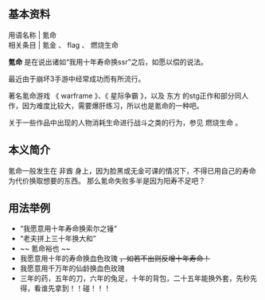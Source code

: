 **基本资料**  
---  
用语名称  |  氪命   
相关条目  |  氪金  、  flag  、  燃烧生命   
  
**氪命** 是在说出诸如“我用十年寿命换ssr”之后，如愿以偿的说法。

最近由于崩坏3手游中经常成功而有所流行。

著名氪命游戏 《  warframe  》、《  星际争霸  》，以及  东方
的stg正作和部分同人作，因为难度比较大，需要爆肝练习，所以也是氪命的一种吧。

关于一些作品中出现的人物消耗生命进行战斗之类的行为，参见  燃烧生命  。

##  本义简介

氪命一般发生在  非酋  身上，因为脸黑或无金可课的情况下，不得已用自己的寿命为代价换取想要的东西。  那么氪命失败多半是因为阳寿不足吧？

##  用法举例

  * “我愿意用十年寿命换索尔之锤” 
  * “老夫拼上三十年换大和” 
  * ~~ 氪命裕也  ~~
  * 我愿意用十年的寿命换血色玫瑰 ~~，如若不出则反增十年寿命！~~
  * 我愿意用千万年的仙龄换血色玫瑰 
  * 三年的药，五年的刀，六年的兔足，十年的背包，二十五年能换外套，先秒先得，看谁先拿到！！碰！！！ 